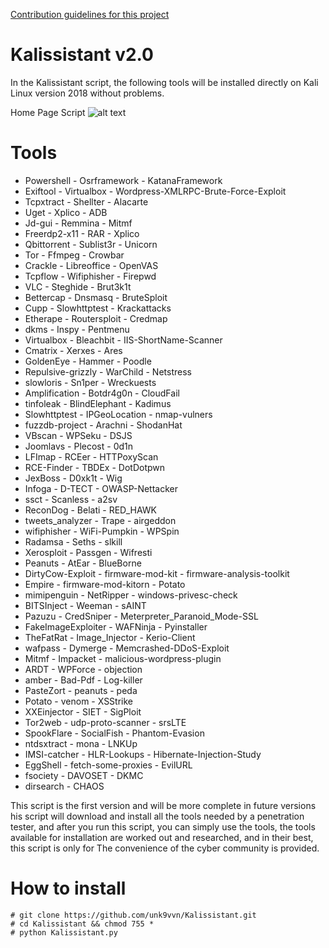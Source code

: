 [Contribution guidelines for this project](docs/CONTRIBUTING.md)
# Kalissistant v2.0
In the Kalissistant script, the following tools will be installed directly on Kali Linux version 2018 without problems.

Home Page Script
![alt text][logo]

[logo]: https://github.com/unk9vvn/Kalissistant/raw/master/Kalissistant.png "Logo Title Text 2"

# Tools

- Powershell          - Osrframework        - KatanaFramework
- Exiftool            - Virtualbox          - Wordpress-XMLRPC-Brute-Force-Exploit
- Tcpxtract           - Shellter            - Alacarte
- Uget                - Xplico              - ADB
- Jd-gui              - Remmina             - Mitmf
- Freerdp2-x11        - RAR                 - Xplico
- Qbittorrent         - Sublist3r           - Unicorn
- Tor                 - Ffmpeg              - Crowbar
- Crackle             - Libreoffice         - OpenVAS
- Tcpflow             - Wifiphisher         - Firepwd
- VLC                 - Steghide            - Brut3k1t
- Bettercap           - Dnsmasq             - BruteSploit
- Cupp                - Slowhttptest        - Krackattacks
- Etherape            - Routersploit        - Credmap
- dkms                - Inspy               - Pentmenu
- Virtualbox          - Bleachbit           - IIS-ShortName-Scanner
- Cmatrix             - Xerxes              - Ares
- GoldenEye           - Hammer              - Poodle
- Repulsive-grizzly   - WarChild            - Netstress
- slowloris           - Sn1per              - Wreckuests
- Amplification       - Botdr4g0n           - CloudFail
- tinfoleak           - BlindElephant       - Kadimus
- Slowhttptest        - IPGeoLocation       - nmap-vulners
- fuzzdb-project      - Arachni             - ShodanHat
- VBscan              - WPSeku              - DSJS
- Joomlavs            - Plecost             - 0d1n
- LFImap              - RCEer               - HTTPoxyScan
- RCE-Finder          - TBDEx               - DotDotpwn
- JexBoss             - D0xk1t              - Wig
- Infoga              - D-TECT              - OWASP-Nettacker
- ssct                - Scanless            - a2sv
- ReconDog            - Belati              - RED_HAWK
- tweets_analyzer     - Trape               - airgeddon
- wifiphisher         - WiFi-Pumpkin        - WPSpin
- Radamsa             - Seths               - slkill
- Xerosploit          - Passgen             - Wifresti
- Peanuts             - AtEar               - BlueBorne
- DirtyCow-Exploit    - firmware-mod-kit    - firmware-analysis-toolkit
- Empire              - firmware-mod-kitorn - Potato
- mimipenguin         - NetRipper           - windows-privesc-check
- BITSInject          - Weeman              - sAINT
- Pazuzu              - CredSniper          - Meterpreter_Paranoid_Mode-SSL
- FakeImageExploiter  - WAFNinja            - Pyinstaller
- TheFatRat           - Image_Injector      - Kerio-Client
- wafpass             - Dymerge             - Memcrashed-DDoS-Exploit
- Mitmf               - Impacket            - malicious-wordpress-plugin
- ARDT                - WPForce             - objection
- amber               - Bad-Pdf             - Log-killer
- PasteZort           - peanuts             - peda
- Potato              - venom               - XSStrike
- XXEinjector         - SIET                - SigPloit
- Tor2web             - udp-proto-scanner   - srsLTE
- SpookFlare          - SocialFish          - Phantom-Evasion
- ntdsxtract          - mona                - LNKUp
- IMSI-catcher        - HLR-Lookups         - Hibernate-Injection-Study
- EggShell            - fetch-some-proxies  - EvilURL
- fsociety            - DAVOSET             - DKMC
- dirsearch           - CHAOS


This script is the first version and will be more complete in future versions
his script will download and install all the tools needed by a penetration tester, and after you run this script, you can simply use the tools, the tools available for installation are worked out and researched, and in their best, this script is only for The convenience of the cyber community is provided.

# How to install
```
# git clone https://github.com/unk9vvn/Kalissistant.git
# cd Kalissistant && chmod 755 *
# python Kalissistant.py
```





